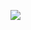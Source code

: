 [![](http://img.youtube.com/vi/-F3oIC0ePVM/0.jpg)](http://www.youtube.com/watch?v=-F3oIC0ePVM "Chapter 18 - Exercise 2 - Fog Demo")
